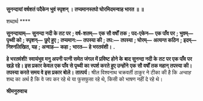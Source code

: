 **सुनन्दायां वर्षशतं पदैकेन भुवं स्पृशन् ।** **तप्यमानस्तपो घोरमिदमन्वाह भारत ॥ ॥** 

शब्दार्थ **** 

**सुनन्दायाम्—** **सुनन्दा नदी के तट पर** **; वर्ष-शतम्—** **एक सौ वर्षों तक** **; पद-एकेन—** **एक पाँव पर** **; भुवम्—** **पृथ्वी को** **; स्पृशन्—** **छुऐ हुए** **; तप्यमान:—** **तपस्या की** **; तप:—** **तपस्या** **; घोरम्—** **अत्यन्त कठिन** **; इदम्—** **निश्नलिखित, यह** **; अन्वाह—** **कहा** **; भारत—** **हे भरतवंशी।** **.** 

**हे भरतवंशी! स्वायंभुव मनु अपनी पत्नी समेत जंगल में प्रविष्ट होने के बाद सुनन्दा नदी के** **तट पर एक पाँव पर खड़े रहे। इस प्रकार केवल एक पाँव से पृथ्वी का स्पर्श करते हुए उन्होंने** **एक सौ वर्षों तक महान् तपस्या की। तपस्या करते समय वे इस प्रकार बोले।** **तात्पर्य :** श्रील विश्वनाथ चक्रवर्ती ठाकुर ने टीका की है कि *अन्वाह* शब्द का अर्थ है कि वे जप कर रहे थे या फुसफुसा रहे थे, किसी को भाषण नहीं दे रहे थे।  

**श्रीमनुरुवाच** 